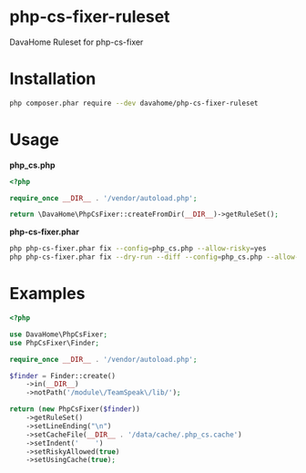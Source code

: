 # php-cs-fixer-ruleset
DavaHome Ruleset for php-cs-fixer

# Installation

```bash
php composer.phar require --dev davahome/php-cs-fixer-ruleset
```

# Usage

**php_cs.php**
```php
<?php

require_once __DIR__ . '/vendor/autoload.php';

return \DavaHome\PhpCsFixer::createFromDir(__DIR__)->getRuleSet();
```

**php-cs-fixer.phar**
```bash
php php-cs-fixer.phar fix --config=php_cs.php --allow-risky=yes
php php-cs-fixer.phar fix --dry-run --diff --config=php_cs.php --allow-risky=yes
```

# Examples

```php
<?php

use DavaHome\PhpCsFixer;
use PhpCsFixer\Finder;

require_once __DIR__ . '/vendor/autoload.php';

$finder = Finder::create()
    ->in(__DIR__)
    ->notPath('/module\/TeamSpeak\/lib/');

return (new PhpCsFixer($finder))
    ->getRuleSet()
    ->setLineEnding("\n")
    ->setCacheFile(__DIR__ . '/data/cache/.php_cs.cache')
    ->setIndent('    ')
    ->setRiskyAllowed(true)
    ->setUsingCache(true);

```
